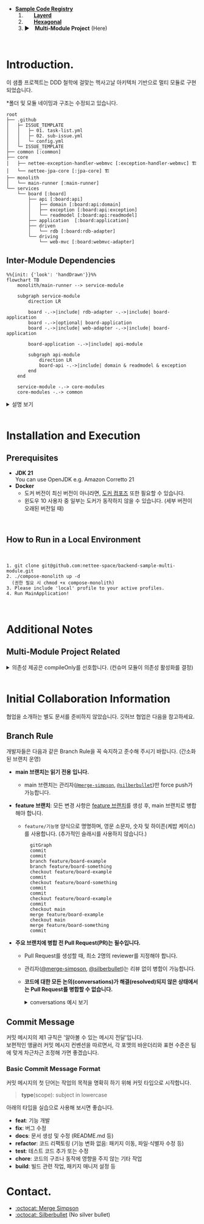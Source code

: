 - [**Sample Code Registry**](https://github.com/nettee-space/backend-sample-code-registry)  
  1. ⠀⠀ [**Layerd**](https://github.com/nettee-space/backend-sample-layered-simple-crud)  
  2. ⠀⠀ [**Hexagonal**](https://github.com/nettee-space/backend-sample-hexagonal-simple-crud)  
  3. ▶ ⠀**Multi-Module Project** (Here)

<br />

# Introduction.

이 샘플 프로젝트는 DDD 철학에 걸맞는 헥사고날 아키텍처 기반으로 멀티 모듈로 구현되었습니다.  

\*폴더 및 모듈 네이밍과 구조는 수정되고 있습니다.

```
root
├── .github
│   ├─ ISSUE_TEMPLATE
│   │   ├─ 01. task-list.yml
│   │   ├─ 02. sub-issue.yml
│   │   └─ config.yml
│   └─ ISSUE_TEMPLATE
├── common [:common]
├── core
│   ├── nettee-exception-handler-webmvc [:exception-handler-webmvc] 🏗
│   └── nettee-jpa-core [:jpa-core] 🏗
├── monolith
│   └── main-runner [:main-runner]
└── services
    └── board [:board]
        ├── api [:board:api]
        │   ├── domain [:board:api:domain]
        │   ├── exception [:board:api:exception]
        │   └── readmodel [:board:api:readmodel]
        ├── application  [:board:application]
        ├── driven
        │   └── rdb [:board:rdb-adapter]
        └── driving
            └── web-mvc [:board:webmvc-adapter]
```

## Inter-Module Dependencies

```mermaid
%%{init: {'look': 'handDrawn'}}%%
flowchart TB
    monolith/main-runner --> service-module
    
    subgraph service-module
        direction LR

        board -.->|include| rdb-adapter -.->|include| board-application
        board -.->|optional| board-application
        board -.->|include| web-adapter -.->|include| board-application
        
        board-application -.->|include| api-module

        subgraph api-module
            direction LR
            board-api -.->|include| domain & readmodel & exception
        end
    end

    service-module -.-> core-modules
    core-modules -.-> common
```

<details>
  <summary>설명 보기</summary>

  - 모든 서브프로젝트에 `:common` 모듈을 의존시킵니다.
  - `:board:api` 모듈은 다음 목록을 통합합니다. 그 외 추가 기능을 제공하지 않습니다.
    - `:board:api:domain`: 도메인 모델을 제공합니다.
    - `:board:api:exception`: 도메인 관련 예외를 제공합니다.
    - `:board:api:readmodel`: 도메인 관련 조회 모델을 제공합니다.
  - `:board:application` 모듈은 헥사고날 아키텍처의 각 방향 포트 인터페이스를 제공합니다.
    - `:board:api` 모듈을 통합합니다.
  - `:board:rdb-adapter` 및 `:board:webmvc-adapter`는 각 포트 인터페이스를 구현하거나 사용하는 어댑터를 제공합니다.
    - `:board:application` 모듈을 통합합니다.
  - 위 보드 관련 구현 소스 및 리소스를 모두 통합하여 `:board` 모듈을 완성합니다.
  - `:board` 모듈을 `:main-runner` 모듈이 통합하고 실행합니다.
  - 각 코어 모듈은 알맞은 모듈에서 취사선택하여 사용합니다.

</details>

<br />

# Installation and Execution

## Prerequisites

- **JDK 21**  
  You can use OpenJDK e.g. Amazon Corretto 21
- **Docker**  
  - 도커 버전이 최신 버전이 아니라면, <ins>도커 컴포즈</ins> 또한 필요할 수 있습니다.
  - 윈도우 10 사용자 중 일부는 도커가 동작하지 않을 수 있습니다. (세부 버전이 오래된 버전일 때)

<br />
  
## How to Run in a Local Environment

<br />

```
1. git clone git@github.com:nettee-space/backend-sample-multi-module.git
2. ./compose-monolith up -d
  (권한 필요 시 chmod +x compose-monolith)
3. Please include 'local' profile to your active profiles.
4. Run MainApplication!
```

<br />

# Additional Notes

## Multi-Module Project Related

<details>
  <summary>의존성 제공은 compileOnly를 선호합니다. (컨슈머 모듈이 의존성 활성화를 결정)</summary>

  <br />
  
  > - 의존 모듈: 다른 모듈에 사용되는 모듈
  > - 컨슈머 모듈: 의존 모듈을 사용하는 모듈

  <br />
  
  **Compile Only 전략**

  의존 모듈은 자신의 코드에 필요한 의존성을 `compileOnly`로 제공하는 것을 선호합니다.

  ```kotlin
  dependencies {
      compileOnly("org.example:target-artifcat:version-name")
  }
  ```
  
  - **활성화**: 컨슈머 모듈에 별도로 `implementation` 등으로 추가합니다.  
  - **비활성화**: 아무것도 추가하지 않고 무시할 수 있습니다.  
  - 이 방식은 의존성을 기입을 추가로 요구하지만, 컨슈머 모듈이 의존성 선택에 자유도를 갖습니다.

  <br />

  **API 전략**
  
  의존 모듈은 <ins>필수로 함께 사용되는 기능</ins>을 `api`로 제공합니다.
  
  - 모듈 사용을 쉽게 만들지만, 컨슈머 모듈에 기본적으로 의존성이 전이됩니다.
  - 다음 방식으로 의존성 선택에 별도로 자유도를 확보할 수 있습니다.  
    ```kotlin
    implementation(project("targetModuleName")) {
        // 단, 이러한 제외가 많아지면 가독성을 해치고 실수가 많아 관리에 까다롭습니다.
        exclude(group = "org.example", module = "unwanted-artifact")
    }
    ```

  ---

</details>

<br />

# Initial Collaboration Information

협업을 소개하는 별도 문서를 준비하지 않았습니다.
깃허브 협업은 다음을 참고하세요.

## Branch Rule 

개발자들은 다음과 같은 Branch Rule을 꼭 숙지하고 준수해 주시기 바랍니다. (간소화된 브랜치 운영)

- **main 브랜치는 읽기 전용 입니다.**
  - main 브랜치는 관리자([`@merge-simpson`](https://github.com/merge-simpson), [`@silberbullet`](https://github.com/silberbullet))만 force push가 가능합니다.
- **feature 브랜치**: 모든 변경 사항은 <ins>feature 브랜치</ins>를 생성 후, main 브랜치로 병합해야 합니다.
  - `feature/기능명` 양식으로 명명하며, 영문 소문자, 숫자 및 하이픈(케밥 케이스)를 사용합니다. (추가적인 슬래시를 사용하지 않습니다.)
    
    ```mermaid
      gitGraph
      commit
      commit
      branch feature/board-example
      branch feature/board-something
      checkout feature/board-example
      commit
      checkout feature/board-something
      commit
      commit
      checkout feature/board-example
      commit
      checkout main
      merge feature/board-example
      checkout main
      merge feature/board-something
      commit
    ```
  
- **주요 브랜치에 병합 전 Pull Request(PR)는 필수입니다.**
  - Pull Request를 생성할 때, 최소 2명의 reviewer를 지정해야 합니다.
  - 관리자([@merge-simpson](https://github.com/merge-simpson), [@silberbullet](https://github.com/silberbullet))는 리뷰 없이 병합이 가능합니다.
  - **코드에 대한 모든 논의(conversations)가 해결(resolved)되지 않은 상태에서는 Pull Request를 병합할 수 없습니다.**
    <details>
    <summary>conversations 예시 보기</summary>
    
    1. @silberbullet 님이 pull request 생성 후, reviewer를 @merge-simpson 에게 신청하였습니다.  
    2. @merge-simpson 님은 코드 수정을 위해 comment를 남겼습니다.  
    3. @silberbullet 님은 해당 코드를 수정하여 push 후 @merge-simpson 님이 남긴 comment에 수정사항을 적어 놓았습니다.  
    4. @merge-simpson "Resolve conversation" 버튼을 클릭하여 피드백이 해결되었음을 표시합니다.  
    5. 비로소 @silberbullet 님은 코드 병합이 가능합니다.  
    
    </details>

## Commit Message

커밋 메시지의 제1 규칙은 '알아볼 수 있는 메시지 전달'입니다.  
보편적인 앵귤러 커밋 메시지 컨벤션을 따르면서, 각 포맷의 바운더리와 표현 수준은 팀에 맞게 차근차근 조정해 가면 좋겠습니다.

### Basic Commit Message Format

커밋 메시지의 첫 단어는 작업의 목적을 명확히 하기 위해 커밋 타입으로 시작합니다.  

> **type**(scope): subject in lowercase  

아래의 타입을 실습으로 사용해 보시면 좋습니다.

- **feat**: 기능 개발
- **fix**: 버그 수정
- **docs**: 문서 생성 및 수정 (README.md 등)
- **refactor**: 코드 리팩토링 (기능 변화 없음: 패키지 이동, 파일·식별자 수정 등)
- **test**: 테스트 코드 추가 또는 수정
- **chore**: 코드의 구조나 동작에 영향을 주지 않는 기타 작업
- **build**: 빌드 관련 작업, 패키지 매니저 설정 등

# Contact.

- [:octocat: Merge Simpson](https://github.com/merge-simpson)
- [:octocat: Silberbullet](https://github.com/silberbullet) (No silver bullet)
